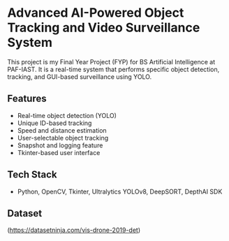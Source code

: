 # Advanced AI-Powered Object Tracking and Video Surveillance System

This project is my Final Year Project (FYP) for BS Artificial Intelligence at PAF-IAST. It is a real-time system that performs specific object detection, tracking, and GUI-based surveillance using YOLO.

## Features
- Real-time object detection (YOLO)
- Unique ID-based tracking 
- Speed and distance estimation
- User-selectable object tracking
- Snapshot and logging feature
- Tkinter-based user interface

## Tech Stack
- Python, OpenCV, Tkinter, Ultralytics YOLOv8, DeepSORT, DepthAI SDK

## Dataset
(https://datasetninja.com/vis-drone-2019-det)

